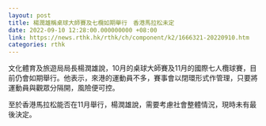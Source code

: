 ```yaml
---
layout: post
title: 楊潤雄稱桌球大師賽及七欖如期舉行　香港馬拉松未定
date: 2022-09-10 12:28:00.000000000 +08:00
link: https://news.rthk.hk/rthk/ch/component/k2/1666321-20220910.htm
categories: rthk
---
```


文化體育及旅遊局局長楊潤雄說，10月的桌球大師賽及11月的國際七人欖球賽，目前仍會如期舉行。他表示，來港的運動員不多，賽事會以閉環形式作管理，只要將運動員與觀眾分隔開，風險便可控。

至於香港馬拉松能否在11月舉行，楊潤雄說，需要考慮社會整體情況，現時未有最後決定。
